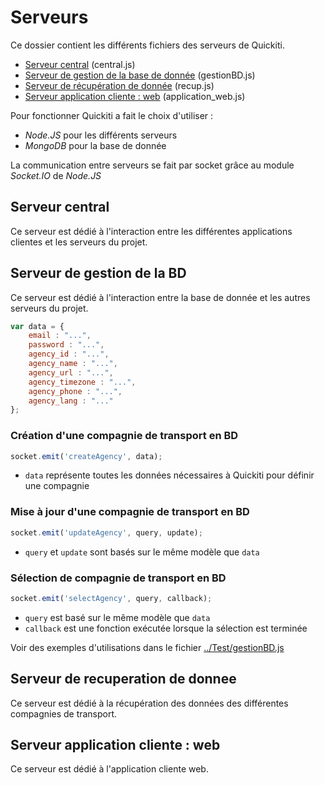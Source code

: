 # Serveurs
Ce dossier contient les différents fichiers des serveurs de Quickiti.
* [Serveur central](#serveur-central) (central.js)
* [Serveur de gestion de la base de donnée](#serveur-de-gestion-de-la-bd) (gestionBD.js)
* [Serveur de récupération de donnée](#serveur-de-recuperation-de-donnee) (recup.js)
* [Serveur application cliente : web](#serveur-application-cliente--web) (application_web.js)

Pour fonctionner Quickiti a fait le choix d'utiliser :
* *Node.JS* pour les différents serveurs
* *MongoDB* pour la base de donnée

La communication entre serveurs se fait par socket grâce au module *Socket.IO* de *Node.JS* 

## Serveur central
Ce serveur est dédié à l'interaction entre les différentes applications clientes et les serveurs du projet.

## Serveur de gestion de la BD
Ce serveur est dédié à l'interaction entre la base de donnée et les autres serveurs du projet.

``` js
var data = {
    email : "...",
    password : "...",
    agency_id : "...",
    agency_name : "...",
    agency_url : "...",
    agency_timezone : "...",
    agency_phone : "...",
    agency_lang : "..."
};
```

### Création d'une compagnie de transport en BD
``` js
socket.emit('createAgency', data);
```
* `data` représente toutes les données nécessaires à Quickiti pour définir une compagnie

### Mise à jour d'une compagnie de transport en BD
``` js
socket.emit('updateAgency', query, update);
```
* `query` et `update` sont basés sur le même modèle que `data`

### Sélection de compagnie de transport en BD
``` js
socket.emit('selectAgency', query, callback);
```
* `query` est basé sur le même modèle que `data`
* `callback` est une fonction exécutée lorsque la sélection est terminée

Voir des exemples d'utilisations dans le fichier [../Test/gestionBD.js](../Test/gestionBD.js)

## Serveur de recuperation de donnee
Ce serveur est dédié à la récupération des données des différentes compagnies de transport.

## Serveur application cliente : web
Ce serveur est dédié à l'application cliente web.
